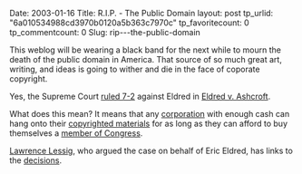 Date: 2003-01-16
Title: R.I.P. - The Public Domain
layout: post
tp_urlid: "6a010534988cd3970b0120a5b363c7970c"
tp_favoritecount: 0
tp_commentcount: 0
Slug: rip---the-public-domain

This weblog will be wearing a black band for the next while to mourn the death of the public domain in America. That source of so much great art, writing, and ideas is going to wither and die in the face of coporate copyright.

Yes, the Supreme Court <a href="http://customwire.ap.org/dynamic/stories/S/SCOTUS_COPYRIGHTS?SITE=COFOR&amp;SECTION=HOME">ruled 7-2</a> against Eldred in <a href="http://eldred.cc">Eldred v. Ashcroft</a>.

What does this mean? It means that any <a href="http://disney.go.com/park/homepage/today/flash/index.html">corporation</a> with enough cash can hang onto their <a href="http://www.geocities.com/Heartland/Plains/1683/mickey.html">copyrighted materials</a> for as long as they can afford to buy themselves a <a href="http://lists.anti-dmca.org/pipermail/dmca_discuss/2002-March/001199.html">member of Congress</a>.

<a href="http://cyberlaw.stanford.edu/lessig/blog/">Lawrence Lessig</a>, who argued the case on behalf of Eric Eldred, has links to the <a href="http://cyberlaw.stanford.edu/lessig/blog/archives/2003_01.shtml#000861">decisions</a>.
